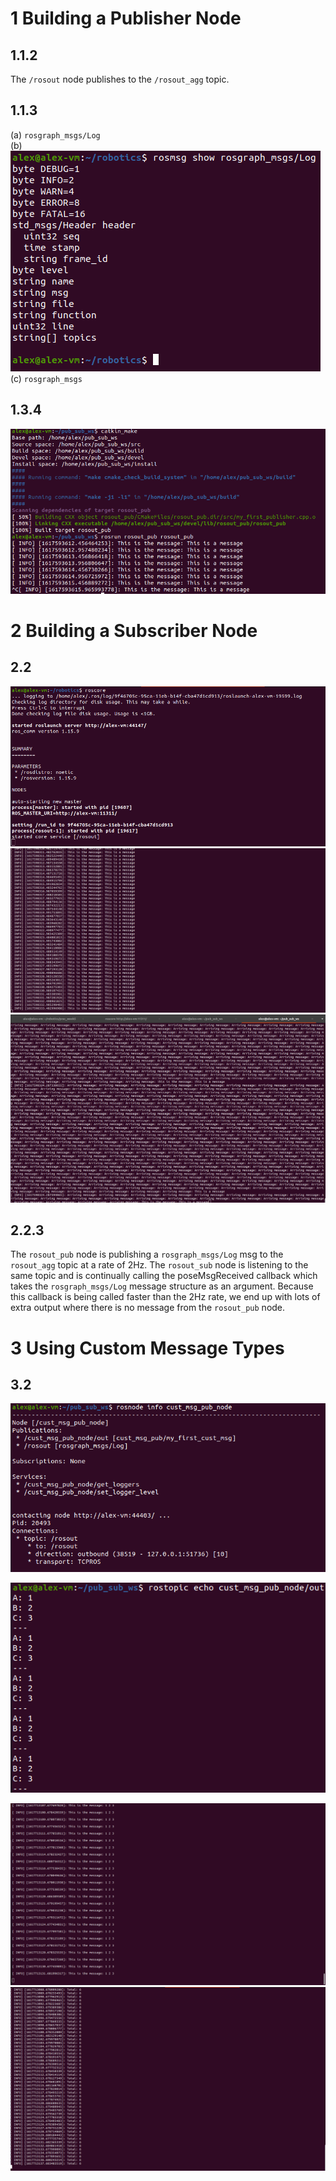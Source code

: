 # 1 Building a Publisher Node

## 1.1.2
The `/rosout` node publishes to the `/rosout_agg` topic.

## 1.1.3

(a) `rosgraph_msgs/Log`  
(b) ![1.1.3.b](1.1.3.b.png)  
(c) `rosgraph_msgs`  

## 1.3.4
![1.3.4](1.3.4.png)


# 2 Building a Subscriber Node

## 2.2

![2.2.2.a](2.2.2.a.png)
![2.2.2.b](2.2.2.b.png)
![2.2.2.c](2.2.2.c.png)

## 2.2.3

The `rosout_pub` node is publishing a `rosgraph_msgs/Log` msg to the `rosout_agg` topic at a rate of 2Hz. The `rosout_sub` node is listening to the same topic and is continually calling the poseMsgReceived callback which takes the `rosgraph_msgs/Log` message structure as an argument. Because this callback is being called faster than the 2Hz rate, we end up with lots of extra output where there is no message from the `rosout_pub` node.

# 3 Using Custom Message Types

## 3.2

![3.2.a](3.2.a.png)

![3.2.b](3.2.b.png)

![cust_pub](cust_pub.png)
![cust_sub](cust_sub.png)
